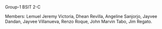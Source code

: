 Group-1 BSIT 2-C

Members: Lemuel Jeremy Victoria, Dhean Revilla, Angeline Sanjorjo, Jayvee Dandan, Jayvee Villanueva, Renzo Roque, John Marvin Tabo, Jim Regato.
